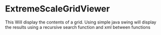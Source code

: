 ExtremeScaleGridViewer
======================

This Will display the contents of a grid. Using simple java swing will display the results using a recursive search function and xml between functions